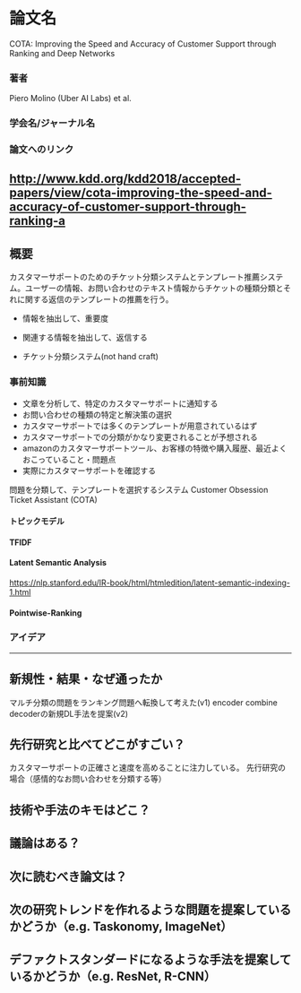 # 論文名
COTA: Improving the Speed and Accuracy of Customer Support through Ranking and Deep Networks
### 著者
Piero Molino (Uber AI Labs) et al.
### 学会名/ジャーナル名
### 論文へのリンク
http://www.kdd.org/kdd2018/accepted-papers/view/cota-improving-the-speed-and-accuracy-of-customer-support-through-ranking-a
-------

## 概要
カスタマーサポートのためのチケット分類システムとテンプレート推薦システム。ユーザーの情報、お問い合わせのテキスト情報からチケットの種類分類とそれに関する返信のテンプレートの推薦を行う。



- 情報を抽出して、重要度
- 関連する情報を抽出して、返信する

- チケット分類システム(not hand craft)

### 事前知識

- 文章を分析して、特定のカスタマーサポートに通知する
- お問い合わせの種類の特定と解決策の選択
- カスタマーサポートでは多くのテンプレートが用意されているはず
- カスタマーサポートでの分類がかなり変更されることが予想される
- amazonのカスタマーサポートツール、お客様の特徴や購入履歴、最近よくおこっていること・問題点
- 実際にカスタマーサポートを確認する


問題を分類して、テンプレートを選択するシステム
Customer Obsession Ticket Assistant (COTA)

#### トピックモデル
#### TFIDF
#### Latent Semantic Analysis
https://nlp.stanford.edu/IR-book/html/htmledition/latent-semantic-indexing-1.html
#### Pointwise-Ranking
### アイデア

-------

## 新規性・結果・なぜ通ったか
マルチ分類の問題をランキング問題へ転換して考えた(v1)
encoder combine decoderの新規DL手法を提案(v2)
## 先行研究と比べてどこがすごい？
カスタマーサポートの正確さと速度を高めることに注力している。
先行研究の場合（感情的なお問い合わせを分類する等）
## 技術や手法のキモはどこ？
## 議論はある？
## 次に読むべき論文は？
## 次の研究トレンドを作れるような問題を提案しているかどうか（e.g. Taskonomy, ImageNet）
## デファクトスタンダードになるような手法を提案しているかどうか（e.g. ResNet, R-CNN）
